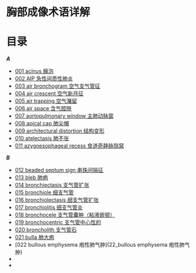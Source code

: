 # 胸部成像术语详解
# 目录
***A***
* [001 acinus 腺泡](01_acinus.md)
* [002 AIP 急性间质性肺炎](02_AIP.md)
* [003 air bronchogram 空气支气管征](03_air_bronchogram.md)
* [004 air crescent 空气新月征](04_air_crescent.md)
* [005 air trapping 空气潴留](05_air_trapping.md)
* [006 air space 含气腔隙](06_air_space.md)
* [007 aortopulmonary window 主肺动脉窗](07_aortopulmonary_window.md)
* [008 apical cap 肺尖帽](08_apical_cap.md)
* [009 architectural distortion 结构变形](09_architectural_distortion.md)
* [010 atelectasis 肺不张](10_atelectasis.md)
* [011 azygoesophageal recess 食道奇静脉隐窝](11_azygoesophageal_recess.md)

***B***
* [012 beaded septum sign 串珠间隔征 ](12_beaded_septum_sign.md )
* [013 bleb 肺疱](13_bleb.md)
* [014 bronchiectasis 支气管扩张](14_bronchiectasis.md)
* [015 bronchiole 细支气管](15_bronchiole.md)
* [016 bronchiolectasis 细支气管扩张](16_bronchiolectasis.md)
* [017 bronchiolitis 细支气管炎](17_bronchiolitis.md)
* [018 bronchocele 支气管囊肿（粘液嵌顿）](18_bronchocele.md)
* [019 bronchocentric 支气管中心性的](19_bronchocentric.md)
* [020 broncholith 支气管石](20_broncholith.md)
* [021 bulla 肺大疱](21_bulla.md)
* [022 bullous emphysema 疱性肺气肿](22_bullous emphysema 疱性肺气肿)
* []()
* []()